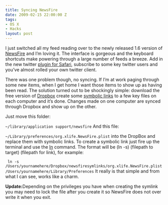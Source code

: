 ```yaml
---
title: Syncing NewsFire
date: 2009-02-15 22:00:00 Z
tags:
- OS X
- Hacks
layout: post
---
```



I just switched all my feed reading over to the newly released 1.6 version of <a href="http://www.newsfirex.com/blog/?p=383">NewsFire</a> and I’m loving it. The interface is gorgeous and the keyboard shortcuts make powering through a large number of feeds a breeze. Add in the new twitter <a href="http://www.newsfirex.com/blog/?p=364">plugin for Safari</a>, subscribe to some key twitter users and you’ve almost rolled your own twitter client. 

There was one problem though, no syncing. If I’m at work paging through some new items, when I get home I want those items to show up as having been read. The solution turned out to be shockingly simple: download the free version of <a href="http://www.getdropbox.com/">Dropbox</a> create some <a href="http://en.wikipedia.org/wiki/Symbolic_link">symbolic links</a> to a few key files on each computer and it’s done. Changes made on one computer are synced through Dropbox and show up on the other.  

Just move this folder:

<code>~/library/application support/newsfire</code>
And this file:

<code>~/Library/preferences/org.xlife.NewsFire.plist</code>
into the DropBox and replace them with symbolic links.  To create a symbolic link just fire up the terminal and use the <a href="http://unixhelp.ed.ac.uk/CGI/man-cgi?ln">ln</a> command. The format will be (ln -s) (filepath to target) (filepath for link), for example:

<code> ln -s /Users/yournamehere/Dropbox/newsfiresymlinks/org.xlife.NewsFire.plist /Users/yournamehere/Library/Preferences</code>
It really is that simple and from what I can see, works like a charm.

<strong>Update:</strong>Depending on the privileges you have when creating the symlink you may need to lock the file after you create it so NewsFire does not over write it when you exit.


